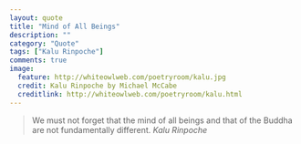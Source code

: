 ```yaml
---
layout: quote
title: "Mind of All Beings"
description: ""
category: "Quote"
tags: ["Kalu Rinpoche"]
comments: true
image:
  feature: http://whiteowlweb.com/poetryroom/kalu.jpg
  credit: Kalu Rinpoche by Michael McCabe
  creditlink: http://whiteowlweb.com/poetryroom/kalu.html
---
```

>We must not forget that the mind of all beings and that of the Buddha are not fundamentally different.
<cite>Kalu Rinpoche</cite>